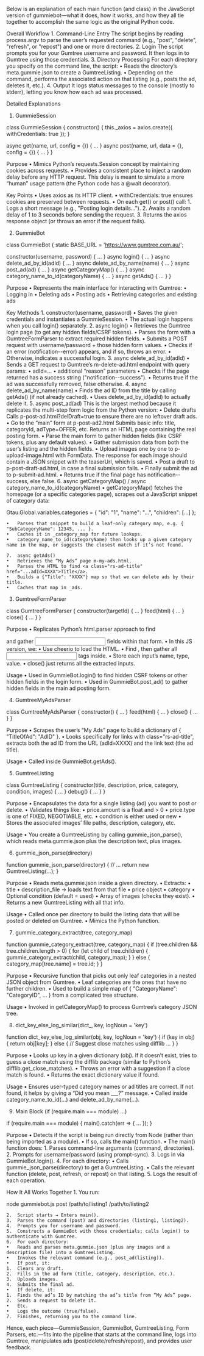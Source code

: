 Below is an explanation of each main function (and class) in the JavaScript version of gummiebot—what it does, how it works, and how they all tie together to accomplish the same logic as the original Python code.

Overall Workflow
	1.	Command-Line Entry
The script begins by reading process.argv to parse the user’s requested command (e.g., "post", "delete", "refresh", or "repost") and one or more directories.
	2.	Login
The script prompts you for your Gumtree username and password. It then logs in to Gumtree using those credentials.
	3.	Directory Processing
For each directory you specify on the command line, the script:
	•	Reads the directory’s meta.gummie.json to create a GumtreeListing.
	•	Depending on the command, performs the associated action on that listing (e.g., posts the ad, deletes it, etc.).
	4.	Output
It logs status messages to the console (mostly to stderr), letting you know how each ad was processed.

Detailed Explanations

1. GummieSession

class GummieSession {
  constructor() {
    this._axios = axios.create({
      withCredentials: true
    });
  }

  async get(name, url, config = {}) { ... }
  async post(name, url, data = {}, config = {}) { ... }
}

Purpose
	•	Mimics Python’s requests.Session concept by maintaining cookies across requests.
	•	Provides a consistent place to inject a random delay before any HTTP request. This delay is meant to simulate a more “human” usage pattern (the Python code has a @wait decorator).

Key Points
	•	Uses axios as its HTTP client.
	•	withCredentials: true ensures cookies are preserved between requests.
	•	On each get() or post() call:
	1.	Logs a short message (e.g., "Posting login details...").
	2.	Awaits a random delay of 1 to 3 seconds before sending the request.
	3.	Returns the axios response object (or throws an error if the request fails).

2. GummieBot

class GummieBot {
  static BASE_URL = 'https://www.gumtree.com.au/';

  constructor(username, password) { ... }
  async login() { ... }
  async delete_ad_by_id(adId) { ... }
  async delete_ad_by_name(name) { ... }
  async post_ad(ad) { ... }
  async getCategoryMap() { ... }
  async category_name_to_id(categoryName) { ... }
  async getAds() { ... }
}

Purpose
	•	Represents the main interface for interacting with Gumtree:
	•	Logging in
	•	Deleting ads
	•	Posting ads
	•	Retrieving categories and existing ads

Key Methods
	1.	constructor(username, password)
	•	Saves the given credentials and instantiates a GummieSession.
	•	The actual login happens when you call login() separately.
	2.	async login()
	•	Retrieves the Gumtree login page (to get any hidden fields/CSRF tokens).
	•	Parses the form with a GumtreeFormParser to extract required hidden fields.
	•	Submits a POST request with username/password + those hidden form values.
	•	Checks if an error (notification--error) appears, and if so, throws an error.
	•	Otherwise, indicates a successful login.
	3.	async delete_ad_by_id(adId)
	•	Sends a GET request to Gumtree’s m-delete-ad.html endpoint with query params:
	•	adId=...
	•	additional “reason” parameters
	•	Checks if the page returned has a success string ("notification--success").
	•	Returns true if the ad was successfully removed, false otherwise.
	4.	async delete_ad_by_name(name)
	•	Finds the ad ID from the title by calling getAds() (if not already cached).
	•	Uses delete_ad_by_id(adId) to actually delete it.
	5.	async post_ad(ad)
This is the largest method because it replicates the multi-step form logic from the Python version:
	•	Delete drafts
Calls p-post-ad.html?delDraft=true to ensure there are no leftover draft ads.
	•	Go to the “main” form at p-post-ad2.html
Submits basic info: title, categoryId, adType=OFFER, etc.
Returns an HTML page containing the real posting form.
	•	Parse the main form to gather hidden fields (like CSRF tokens, plus any default values).
	•	Gather submission data from both the user’s listing and the hidden fields.
	•	Upload images one by one to p-upload-image.html with FormData.
The response for each image should contain a JSON snippet with the teaserUrl, which is saved.
	•	Post a draft to p-post-draft-ad.html, in case a final submission fails.
	•	Finally submit the ad to p-submit-ad.html.
	•	Returns true if the final page has notification--success, else false.
	6.	async getCategoryMap() / async category_name_to_id(categoryName)
	•	getCategoryMap() fetches the homepage (or a specific categories page), scrapes out a JavaScript snippet of category data:

Gtau.Global.variables.categories = { "id": "1", "name": "...", "children": [...] };


	•	Parses that snippet to build a leaf-only category map, e.g. { "SubCategoryName": 12345, ... }.
	•	Caches it in _category_map for future lookups.
	•	category_name_to_id(categoryName) then looks up a given category name in the map, or suggests the closest match if it’s not found.

	7.	async getAds()
	•	Retrieves the “My Ads” page m-my-ads.html.
	•	Parses the HTML to find <a class="rs-ad-title" href="...adId=XXXX">Title</a>.
	•	Builds a {"Title": "XXXX"} map so that we can delete ads by their title.
	•	Caches that map in _ads.

3. GumtreeFormParser

class GumtreeFormParser {
  constructor(targetId) { ... }
  feed(html) { ... }
  close() { ... }
}

Purpose
	•	Replicates Python’s html.parser approach to find <form id="..."> and gather <input> fields within that form.
	•	In this JS version, we:
	•	Use cheerio to load the HTML.
	•	Find <form id="targetId">, then gather all <input> tags inside.
	•	Store each input’s name, type, value.
	•	close() just returns all the extracted inputs.

Usage
	•	Used in GummieBot.login() to find hidden CSRF tokens or other hidden fields in the login form.
	•	Used in GummieBot.post_ad() to gather hidden fields in the main ad posting form.

4. GumtreeMyAdsParser

class GumtreeMyAdsParser {
  constructor() { ... }
  feed(html) { ... }
  close() { ... }
}

Purpose
	•	Scrapes the user’s “My Ads” page to build a dictionary of { "TitleOfAd": "AdID" }.
	•	Looks specifically for links with class="rs-ad-title", extracts both the ad ID from the URL (adId=XXXX) and the link text (the ad title).

Usage
	•	Called inside GummieBot.getAds().

5. GumtreeListing

class GumtreeListing {
  constructor(title, description, price, category, condition, images) { ... }
  debug() { ... }
}

Purpose
	•	Encapsulates the data for a single listing (ad) you want to post or delete.
	•	Validates things like:
	•	price.amount is a float and > 0
	•	price.type is one of FIXED, NEGOTIABLE, etc.
	•	condition is either used or new
	•	Stores the associated images’ file paths, description, category, etc.

Usage
	•	You create a GumtreeListing by calling gummie_json_parse(), which reads meta.gummie.json plus the description text, plus images.

6. gummie_json_parse(directory)

function gummie_json_parse(directory) {
  // ...
  return new GumtreeListing(...);
}

Purpose
	•	Reads meta.gummie.json inside a given directory.
	•	Extracts:
	•	title
	•	description_file → loads text from that file
	•	price object
	•	category
	•	Optional condition (default = used)
	•	Array of images (checks they exist).
	•	Returns a new GumtreeListing with all that info.

Usage
	•	Called once per directory to build the listing data that will be posted or deleted on Gumtree.
	•	Mimics the Python function.

7. gummie_category_extract(tree, category_map)

function gummie_category_extract(tree, category_map) {
  if (tree.children && tree.children.length > 0) {
    for (let child of tree.children) {
      gummie_category_extract(child, category_map);
    }
  } else {
    category_map[tree.name] = tree.id;
  }
}

Purpose
	•	Recursive function that picks out only leaf categories in a nested JSON object from Gumtree.
	•	Leaf categories are the ones that have no further children.
	•	Used to build a simple map of { "CategoryName": "CategoryID", ... } from a complicated tree structure.

Usage
	•	Invoked in getCategoryMap() to process Gumtree’s category JSON tree.

8. dict_key_else_log_similar(dict_, key, logNoun = 'key')

function dict_key_else_log_similar(obj, key, logNoun = 'key') {
  if (key in obj) {
    return obj[key];
  } else {
    // Suggest close matches using difflib
    ...
  }
}

Purpose
	•	Looks up key in a given dictionary (obj). If it doesn’t exist, tries to guess a close match using the difflib package (similar to Python’s difflib.get_close_matches).
	•	Throws an error with a suggestion if a close match is found.
	•	Returns the exact dictionary value if found.

Usage
	•	Ensures user-typed category names or ad titles are correct. If not found, it helps by giving a “Did you mean ___?” message.
	•	Called inside category_name_to_id(...) and delete_ad_by_name(...).

9. Main Block (if (require.main === module) ...)

if (require.main === module) {
  main().catch(err => { ... });
}

Purpose
	•	Detects if the script is being run directly from Node (rather than being imported as a module).
	•	If so, calls the main() function.
	•	The main() function does:
	1.	Parses command-line arguments (command, directories).
	2.	Prompts for username/password (using prompt-sync).
	3.	Logs in via GummieBot.login().
	4.	For each directory:
	•	Calls gummie_json_parse(directory) to get a GumtreeListing.
	•	Calls the relevant function (delete, post, refresh, or repost) on that listing.
	5.	Logs the result of each operation.

How It All Works Together
	1.	You run:

node gummiebot.js post /path/to/listing1 /path/to/listing2


	2.	Script starts → Enters main().
	3.	Parses the command (post) and directories (listing1, listing2).
	4.	Prompts you for username and password.
	5.	Constructs a GummieBot with those credentials; calls login() to authenticate with Gumtree.
	6.	For each directory:
	•	Reads and parses meta.gummie.json (plus any images and a description file) into a GumtreeListing.
	•	Invokes the relevant command (e.g., post_ad(listing)).
	•	If post, it:
	1.	Clears any draft.
	2.	Fills in the ad form (title, category, description, etc.).
	3.	Uploads images.
	4.	Submits the final ad.
	•	If delete, it:
	1.	Finds the ad’s ID by matching the ad’s title from “My Ads” page.
	2.	Sends a request to delete it.
	•	Etc.
	•	Logs the outcome (true/false).
	7.	Finishes, returning you to the command line.

Hence, each piece—GummieSession, GummieBot, GumtreeListing, Form Parsers, etc.—fits into the pipeline that starts at the command line, logs into Gumtree, manipulates ads (post/delete/refresh/repost), and provides user feedback.